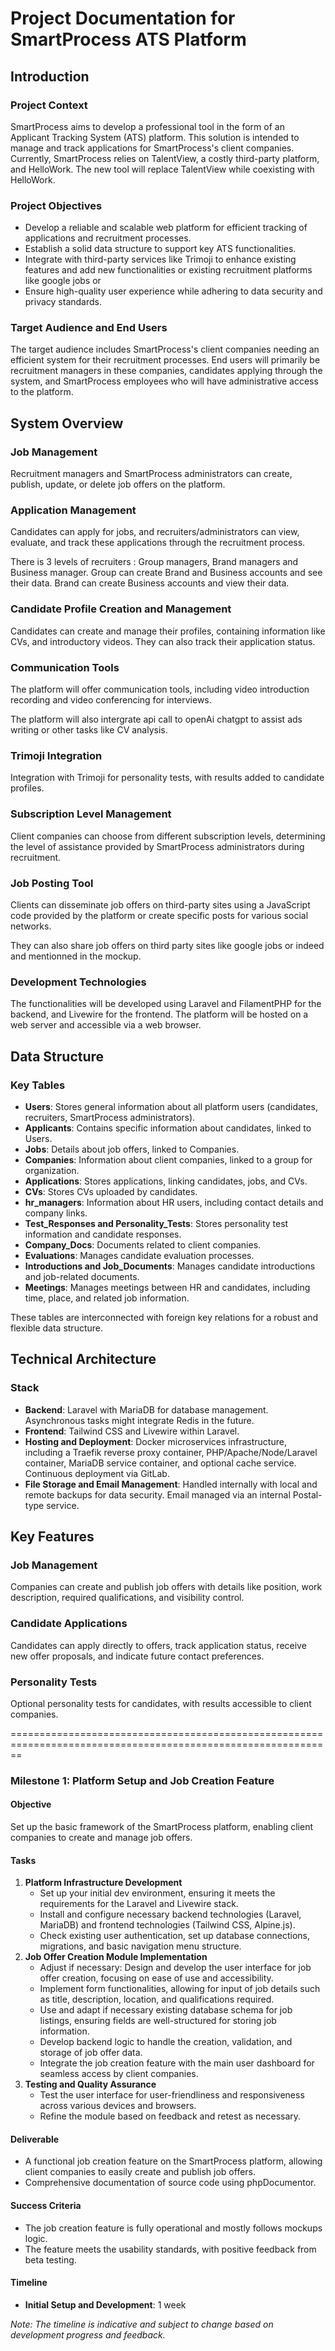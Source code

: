 # Project Documentation for SmartProcess ATS Platform

## Introduction

### Project Context

SmartProcess aims to develop a professional tool in the form of an Applicant Tracking System (ATS) platform. This solution is intended to manage and track applications for SmartProcess's client companies. Currently, SmartProcess relies on TalentView, a costly third-party platform, and HelloWork. The new tool will replace TalentView while coexisting with HelloWork.

### Project Objectives

- Develop a reliable and scalable web platform for efficient tracking of applications and recruitment processes.
- Establish a solid data structure to support key ATS functionalities.
- Integrate with third-party services like Trimoji to enhance existing features and add new functionalities or existing recruitment platforms like google jobs or 
- Ensure high-quality user experience while adhering to data security and privacy standards.

### Target Audience and End Users

The target audience includes SmartProcess's client companies needing an efficient system for their recruitment processes. End users will primarily be recruitment managers in these companies, candidates applying through the system, and SmartProcess employees who will have administrative access to the platform.

## System Overview

### Job Management

Recruitment managers and SmartProcess administrators can create, publish, update, or delete job offers on the platform.

### Application Management

Candidates can apply for jobs, and recruiters/administrators can view, evaluate, and track these applications through the recruitment process.

There is 3 levels of recruiters : Group managers, Brand managers and Business manager. Group can create Brand and Business accounts and see their data. Brand can create Business accounts and view their data. 

### Candidate Profile Creation and Management

Candidates can create and manage their profiles, containing information like CVs, and introductory videos. They can also track their application status.

### Communication Tools

The platform will offer communication tools, including video introduction recording and video conferencing for interviews.

The platform will also intergrate api call to openAi chatgpt to assist ads writing or other tasks like CV analysis. 

### Trimoji Integration

Integration with Trimoji for personality tests, with results added to candidate profiles.

### Subscription Level Management

Client companies can choose from different subscription levels, determining the level of assistance provided by SmartProcess administrators during recruitment.

### Job Posting Tool

Clients can disseminate job offers on third-party sites using a JavaScript code provided by the platform or create specific posts for various social networks.

They can also share job offers on third party sites like google jobs or indeed and mentionned in the mockup.

### Development Technologies

The functionalities will be developed using Laravel and FilamentPHP for the backend, and Livewire for the frontend. The platform will be hosted on a web server and accessible via a web browser.

## Data Structure

### Key Tables

- **Users**: Stores general information about all platform users (candidates, recruiters, SmartProcess administrators).
- **Applicants**: Contains specific information about candidates, linked to Users.
- **Jobs**: Details about job offers, linked to Companies.
- **Companies**: Information about client companies, linked to a group for organization.
- **Applications**: Stores applications, linking candidates, jobs, and CVs.
- **CVs**: Stores CVs uploaded by candidates.
- **hr_managers**: Information about HR users, including contact details and company links.
- **Test_Responses and Personality_Tests**: Stores personality test information and candidate responses.
- **Company_Docs**: Documents related to client companies.
- **Evaluations**: Manages candidate evaluation processes.
- **Introductions and Job_Documents**: Manages candidate introductions and job-related documents.
- **Meetings**: Manages meetings between HR and candidates, including time, place, and related job information.

These tables are interconnected with foreign key relations for a robust and flexible data structure.

## Technical Architecture

### Stack

- **Backend**: Laravel with MariaDB for database management. Asynchronous tasks might integrate Redis in the future.
- **Frontend**: Tailwind CSS and Livewire within Laravel.
- **Hosting and Deployment**: Docker microservices infrastructure, including a Traefik reverse proxy container, PHP/Apache/Node/Laravel container, MariaDB service container, and optional cache service. Continuous deployment via GitLab.
- **File Storage and Email Management**: Handled internally with local and remote backups for data security. Email managed via an internal Postal-type service.

## Key Features

### Job Management

Companies can create and publish job offers with details like position, work description, required qualifications, and visibility control.

### Candidate Applications

Candidates can apply directly to offers, track application status, receive new offer proposals, and indicate future contact preferences.

### Personality Tests

Optional personality tests for candidates, with results accessible to client companies.



==============================================================================================================



### Milestone 1: Platform Setup and Job Creation Feature

#### Objective

Set up the basic framework of the SmartProcess platform, enabling client companies to create and manage job offers.

#### Tasks

1. **Platform Infrastructure Development**
   - Set up your initial dev environment, ensuring it meets the requirements for the Laravel and Livewire stack.
   - Install and configure necessary backend technologies (Laravel, MariaDB) and frontend technologies (Tailwind CSS, Alpine.js).
   - Check existing user authentication, set up database connections, migrations, and basic navigation menu structure.
2. **Job Offer Creation Module Implementation**
   - Adjust if necessary: Design and develop the user interface for job offer creation, focusing on ease of use and accessibility.
   - Implement form functionalities, allowing for input of job details such as title, description, location, and qualifications required.
   - Use and adapt if necessary existing database schema for job listings, ensuring fields are well-structured for storing job information.
   - Develop backend logic to handle the creation, validation, and storage of job offer data.
   - Integrate the job creation feature with the main user dashboard for seamless access by client companies.
3. **Testing and Quality Assurance**
   - Test the user interface for user-friendliness and responsiveness across various devices and browsers.
   - Refine the module based on feedback and retest as necessary.

#### Deliverable

- A functional job creation feature on the SmartProcess platform, allowing client companies to easily create and publish job offers.
- Comprehensive documentation of source code using phpDocumentor.

#### Success Criteria

- The job creation feature is fully operational and mostly follows mockups logic.
- The feature meets the usability standards, with positive feedback from beta testing.

#### Timeline

- **Initial Setup and Development**: 1 week

*Note: The timeline is indicative and subject to change based on development progress and feedback.*





